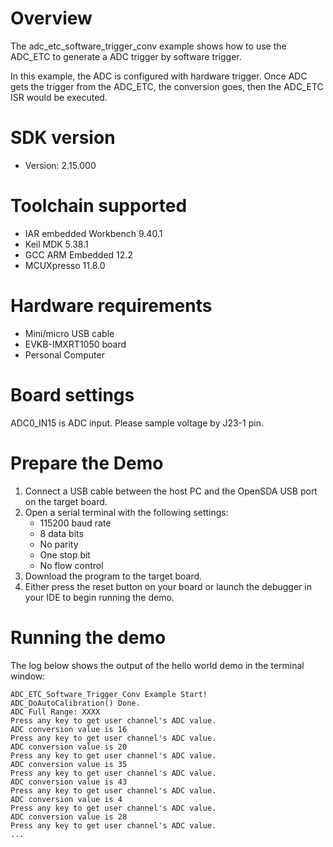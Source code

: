 Overview
========

The adc_etc_software_trigger_conv example shows how to use the ADC_ETC to generate a ADC trigger by software trigger.

In this example, the ADC is configured with hardware trigger. Once ADC gets the trigger from the ADC_ETC, the conversion goes,
then the ADC_ETC ISR would be executed.

SDK version
===========
- Version: 2.15.000

Toolchain supported
===================
- IAR embedded Workbench  9.40.1
- Keil MDK  5.38.1
- GCC ARM Embedded  12.2
- MCUXpresso  11.8.0

Hardware requirements
=====================
- Mini/micro USB cable
- EVKB-IMXRT1050 board
- Personal Computer

Board settings
==============
ADC0_IN15 is ADC input. Please sample voltage by J23-1 pin.

Prepare the Demo
================
1.  Connect a USB cable between the host PC and the OpenSDA USB port on the target board. 
2.  Open a serial terminal with the following settings:
    - 115200 baud rate
    - 8 data bits
    - No parity
    - One stop bit
    - No flow control
3.  Download the program to the target board.
4.  Either press the reset button on your board or launch the debugger in your IDE to begin running the demo.

Running the demo
================
The log below shows the output of the hello world demo in the terminal window:
~~~~~~~~~~~~~~~~~~~~~~~~~~~~~~~~~~~
ADC_ETC_Software_Trigger_Conv Example Start!
ADC_DoAutoCalibration() Done.
ADC Full Range: XXXX
Press any key to get user channel's ADC value.
ADC conversion value is 16
Press any key to get user channel's ADC value.
ADC conversion value is 20
Press any key to get user channel's ADC value.
ADC conversion value is 35
Press any key to get user channel's ADC value.
ADC conversion value is 43
Press any key to get user channel's ADC value.
ADC conversion value is 4
Press any key to get user channel's ADC value.
ADC conversion value is 28
Press any key to get user channel's ADC value.
...
~~~~~~~~~~~~~~~~~~~~~~~~~~~~~~~~~~~


